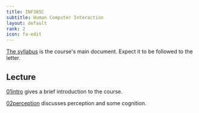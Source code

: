 ```yaml
---
title: INF385C
subtitle: Human Computer Interaction
layout: default
rank: 2
icon: fa-edit
---
```



[The syllabus](/hci/syllabus.html) is the course's main document. Expect it to be followed to the letter.

## Lecture

[01intro](/hci/01intro/index.html) gives a brief introduction to the course.

[02perception](/hci/02perception/index.html) discusses perception and some cognition.

